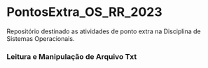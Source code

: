 # PontosExtra_OS_RR_2023
Repositório destinado as atividades de ponto extra na Disciplina de Sistemas Operacionais.

### Leitura e Manipulação de Arquivo Txt

